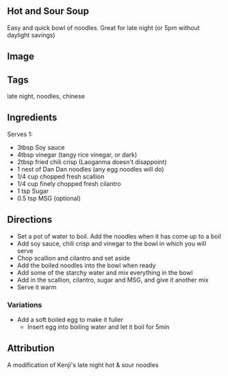 ## Hot and Sour Soup
Easy and quick bowl of noodles. Great for late night (or 5pm without daylight savings)
## Image
## Tags
late night, noodles, chinese
## Ingredients
Serves 1:
- 3tbsp Soy sauce
- 4tbsp vinegar (tangy rice vinegar, or dark)
- 2tbsp fried chili crisp (Laoganma doesn't disappoint)
- 1 nest of Dan Dan noodles (any egg noodles will do)
- 1/4 cup chopped fresh scallion
- 1/4 cup finely chopped fresh cilantro
- 1 tsp Sugar 
- 0.5 tsp MSG (optional)
  
## Directions
- Set a pot of water to boil. Add the noodles when it has come up to a boil 
- Add soy sauce, chili crisp and vinegar to the bowl in which you will serve
- Chop scallion and cilantro and set aside
- Add the boiled noodles into the bowl when ready
- Add some of the starchy water and mix everything in the bowl
- Add in the scallion, cilantro, sugar and MSG, and give it another mix
- Serve it warm
  
### Variations
- Add a soft boiled egg to make it fuller 
  - Insert egg into boiling water and let it boil for 5min

## Attribution
A modification of Kenji's late night hot & sour noodles